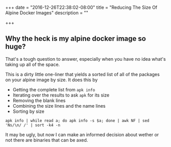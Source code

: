 +++
date = "2016-12-26T22:38:02-08:00"
title = "Reducing The Size Of Alpine Docker Images"
description = ""

+++

## Why the heck is my alpine docker image so huge?

That's a tough question to answer, especially when you have no idea what's taking up all of the space.

This is a dirty little one-liner that yields a sorted list of all of the packages on your alpine image by size. It does this by

- Getting the complete list from `apk info`
- Iterating over the results to ask `apk` for its size
- Removing the blank lines
- Combining the size lines and the name lines
- Sorting by size

```shell
apk info | while read a; do apk info -s $a; done | awk NF | sed 'Ns/\n/ /' | sort -k4 -n
```

It may be ugly, but now I can make an informed decision about wether or not there are binaries that can be axed.
